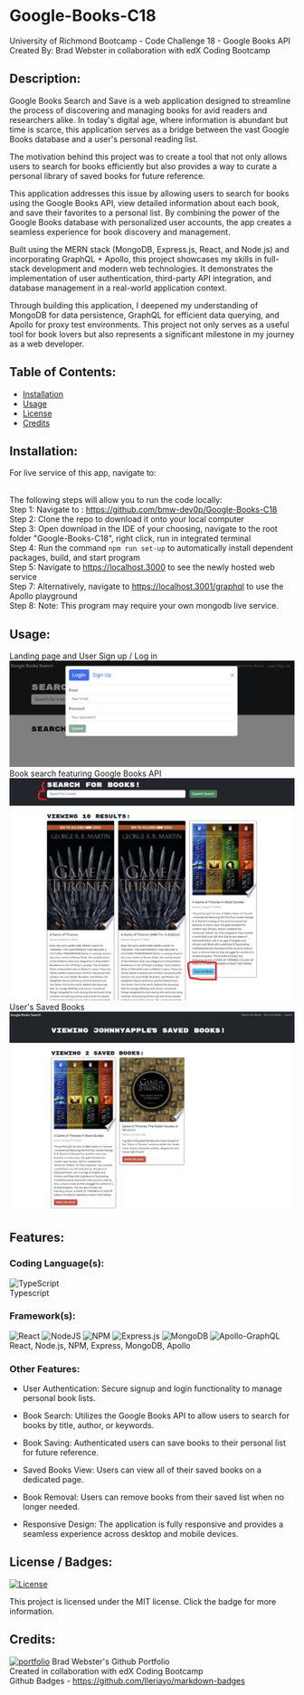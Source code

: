 # Google-Books-C18
University of Richmond Bootcamp - Code Challenge 18 - Google Books API
Created By: Brad Webster in collaboration with edX Coding Bootcamp
## Description:
Google Books Search and Save is a web application designed to streamline the process of discovering and managing books for avid readers and researchers alike. In today's digital age, where information is abundant but time is scarce, this application serves as a bridge between the vast Google Books database and a user's personal reading list.

The motivation behind this project was to create a tool that not only allows users to search for books efficiently but also provides a way to curate a personal library of saved books for future reference.

This application addresses this issue by allowing users to search for books using the Google Books API, view detailed information about each book, and save their favorites to a personal list. By combining the power of the Google Books database with personalized user accounts, the app creates a seamless experience for book discovery and management.

Built using the MERN stack (MongoDB, Express.js, React, and Node.js) and incorporating GraphQL + Apollo, this project showcases my skills in full-stack development and modern web technologies. It demonstrates the implementation of user authentication, third-party API integration, and database management in a real-world application context.

Through building this application, I deepened my understanding of MongoDB for data persistence, GraphQL for efficient data querying, and Apollo for proxy test environments. This project not only serves as a useful tool for book lovers but also represents a significant milestone in my journey as a web developer.

## Table of Contents:
  * [Installation](#installation)
  * [Usage](#usage)
  * [License](#license)
  * [Credits](#credits)
## Installation: 
For live service of this app, navigate to:

  <br/>The following steps will allow you to run the code locally:
  <br/>Step 1: Navigate to : https://github.com/bmw-dev0p/Google-Books-C18
  <br/>Step 2: Clone the repo to download it onto your local computer
  <br/>Step 3: Open download in the IDE of your choosing, navigate to the  root folder "Google-Books-C18", right click, run in integrated terminal
  <br/>Step 4: Run the command ```npm run set-up``` to automatically install dependent packages, build, and start program 
  <br/>Step 5: Navigate to https://localhost.3000 to see the newly hosted web service
  <br/>Step 7: Alternatively, navigate to https://localhost.3001/graphql to use the Apollo playground
  <br/>Step 8: Note: This program may require your own mongodb live service.

## Usage:
  Landing page and User Sign up / Log in
  <br/>![signUp](https://github.com/bmw-dev0p/Google-Books-C18/blob/main/client/src/assets/readme1.jpg?raw=true)
  <br/> Book search featuring Google Books API
  <br/>![SearchBooks](https://github.com/bmw-dev0p/Google-Books-C18/blob/main/client/src/assets/readme2.jpg?raw=true)
  <br/> User's Saved Books
  <br/>![SavedBooks](https://github.com/bmw-dev0p/Google-Books-C18/blob/main/client/src/assets/readme3.jpg?raw=true)

## Features:
### Coding Language(s): 
![TypeScript](https://img.shields.io/badge/typescript-%23007ACC.svg?style=for-the-badge&logo=typescript&logoColor=white) 
<br/>Typescript
### Framework(s):
![React](https://img.shields.io/badge/react-%2320232a.svg?style=for-the-badge&logo=react&logoColor=%2361DAFB) 
![NodeJS](https://img.shields.io/badge/node.js-6DA55F?style=for-the-badge&logo=node.js&logoColor=white)
![NPM](https://img.shields.io/badge/NPM-%23CB3837.svg?style=for-the-badge&logo=npm&logoColor=white)
![Express.js](https://img.shields.io/badge/express.js-%23404d59.svg?style=for-the-badge&logo=express&logoColor=%2361DAFB)
![MongoDB](https://img.shields.io/badge/MongoDB-%234ea94b.svg?style=for-the-badge&logo=mongodb&logoColor=white)
![Apollo-GraphQL](https://img.shields.io/badge/-ApolloGraphQL-311C87?style=for-the-badge&logo=apollo-graphql)
<br/>React, Node.js, NPM, Express, MongoDB, Apollo
### Other Features: 
- User Authentication: Secure signup and login functionality to manage personal book lists.

- Book Search: Utilizes the Google Books API to allow users to search for books by title, author, or keywords.

- Book Saving: Authenticated users can save books to their personal list for future reference.

- Saved Books View: Users can view all of their saved books on a dedicated page.

- Book Removal: Users can remove books from their saved list when no longer needed.

- Responsive Design: The application is fully responsive and provides a seamless experience across desktop and mobile devices.


## License / Badges:
[![License](https://img.shields.io/badge/License-MIT-blue.svg)](https://opensource.org/licenses/MIT) 
    
This project is licensed under the MIT license. Click the badge for more information.
## Credits:
[![portfolio](https://img.shields.io/badge/my_portfolio-000?style=for-the-badge&logo=ko-fi&logoColor=white)](https://github.com/bmw-dev0p)
Brad Webster's Github Portfolio
<br/>Created in collaboration with edX Coding Bootcamp
<br/>Github Badges - https://github.com/Ileriayo/markdown-badges
  



